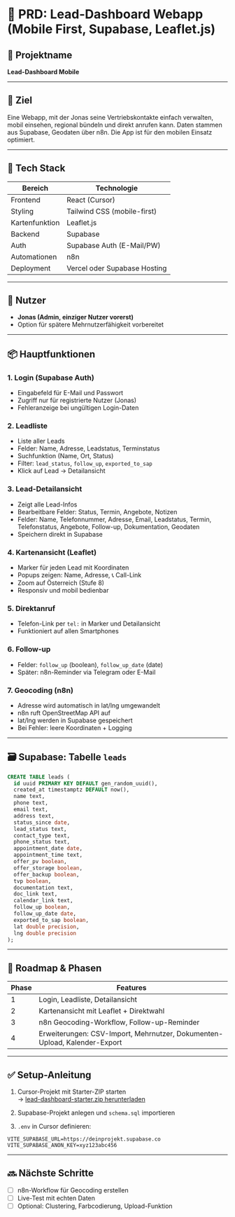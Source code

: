 # 🧾 PRD: Lead-Dashboard Webapp (Mobile First, Supabase, Leaflet.js)

## 🔖 Projektname
**Lead-Dashboard Mobile**

---

## 🎯 Ziel
Eine Webapp, mit der Jonas seine Vertriebskontakte einfach verwalten, mobil einsehen, regional bündeln und direkt anrufen kann. Daten stammen aus Supabase, Geodaten über n8n. Die App ist für den mobilen Einsatz optimiert.

---

## 🧱 Tech Stack

| Bereich         | Technologie                  |
|-----------------|------------------------------|
| Frontend        | React (Cursor)               |
| Styling         | Tailwind CSS (mobile-first)  |
| Kartenfunktion  | Leaflet.js                   |
| Backend         | Supabase                     |
| Auth            | Supabase Auth (E-Mail/PW)    |
| Automationen    | n8n                          |
| Deployment      | Vercel oder Supabase Hosting |

---

## 👤 Nutzer

- **Jonas (Admin, einziger Nutzer vorerst)**
- Option für spätere Mehrnutzerfähigkeit vorbereitet

---

## 📦 Hauptfunktionen

### 1. Login (Supabase Auth)
- Eingabefeld für E-Mail und Passwort
- Zugriff nur für registrierte Nutzer (Jonas)
- Fehleranzeige bei ungültigen Login-Daten

### 2. Leadliste
- Liste aller Leads
- Felder: Name, Adresse, Leadstatus, Terminstatus
- Suchfunktion (Name, Ort, Status)
- Filter: `lead_status`, `follow_up`, `exported_to_sap`
- Klick auf Lead → Detailansicht

### 3. Lead-Detailansicht
- Zeigt alle Lead-Infos
- Bearbeitbare Felder: Status, Termin, Angebote, Notizen
- Felder: Name, Telefonnummer, Adresse, Email, Leadstatus, Termin, Telefonstatus, Angebote, Follow-up, Dokumentation, Geodaten
- Speichern direkt in Supabase

### 4. Kartenansicht (Leaflet)
- Marker für jeden Lead mit Koordinaten
- Popups zeigen: Name, Adresse, 📞 Call-Link
- Zoom auf Österreich (Stufe 8)
- Responsiv und mobil bedienbar

### 5. Direktanruf
- Telefon-Link per `tel:` in Marker und Detailansicht
- Funktioniert auf allen Smartphones

### 6. Follow-up
- Felder: `follow_up` (boolean), `follow_up_date` (date)
- Später: n8n-Reminder via Telegram oder E-Mail

### 7. Geocoding (n8n)
- Adresse wird automatisch in lat/lng umgewandelt
- n8n ruft OpenStreetMap API auf
- lat/lng werden in Supabase gespeichert
- Bei Fehler: leere Koordinaten + Logging

---

## 🗃 Supabase: Tabelle `leads`

```sql
CREATE TABLE leads (
  id uuid PRIMARY KEY DEFAULT gen_random_uuid(),
  created_at timestamptz DEFAULT now(),
  name text,
  phone text,
  email text,
  address text,
  status_since date,
  lead_status text,
  contact_type text,
  phone_status text,
  appointment_date date,
  appointment_time text,
  offer_pv boolean,
  offer_storage boolean,
  offer_backup boolean,
  tvp boolean,
  documentation text,
  doc_link text,
  calendar_link text,
  follow_up boolean,
  follow_up_date date,
  exported_to_sap boolean,
  lat double precision,
  lng double precision
);
```

---

## 📅 Roadmap & Phasen

| Phase  | Features                                                                 |
|--------|--------------------------------------------------------------------------|
| 1      | Login, Leadliste, Detailansicht                                          |
| 2      | Kartenansicht mit Leaflet + Direktwahl                                   |
| 3      | n8n Geocoding-Workflow, Follow-up-Reminder                               |
| 4      | Erweiterungen: CSV-Import, Mehrnutzer, Dokumenten-Upload, Kalender-Export|

---

## ✅ Setup-Anleitung

1. Cursor-Projekt mit Starter-ZIP starten  
   → [lead-dashboard-starter.zip herunterladen](sandbox:/mnt/data/lead-dashboard-starter.zip)

2. Supabase-Projekt anlegen und `schema.sql` importieren

3. `.env` in Cursor definieren:
```env
VITE_SUPABASE_URL=https://deinprojekt.supabase.co
VITE_SUPABASE_ANON_KEY=xyz123abc456
```

---

## 🔜 Nächste Schritte

- [ ] n8n-Workflow für Geocoding erstellen
- [ ] Live-Test mit echten Daten
- [ ] Optional: Clustering, Farbcodierung, Upload-Funktion 
